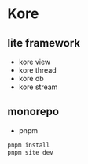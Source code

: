 # Kore

## lite framework
- kore view
- kore thread
- kore db
- kore stream

## monorepo
- pnpm

```bash
pnpm install
pnpm site dev
```
